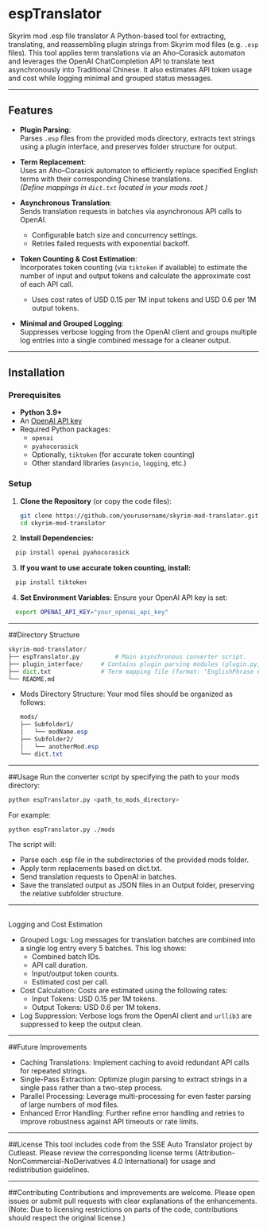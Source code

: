# espTranslator
Skyrim mod .esp file translator
A Python-based tool for extracting, translating, and reassembling plugin strings from Skyrim mod files (e.g. `.esp` files). This tool applies term translations via an Aho–Corasick automaton and leverages the OpenAI ChatCompletion API to translate text asynchronously into Traditional Chinese. It also estimates API token usage and cost while logging minimal and grouped status messages.

---

## Features

- **Plugin Parsing**:  
  Parses `.esp` files from the provided mods directory, extracts text strings using a plugin interface, and preserves folder structure for output.

- **Term Replacement**:  
  Uses an Aho–Corasick automaton to efficiently replace specified English terms with their corresponding Chinese translations.  
  *(Define mappings in `dict.txt` located in your mods root.)*

- **Asynchronous Translation**:  
  Sends translation requests in batches via asynchronous API calls to OpenAI.  
  - Configurable batch size and concurrency settings.
  - Retries failed requests with exponential backoff.

- **Token Counting & Cost Estimation**:  
  Incorporates token counting (via `tiktoken` if available) to estimate the number of input and output tokens and calculate the approximate cost of each API call.
  - Uses cost rates of USD 0.15 per 1M input tokens and USD 0.6 per 1M output tokens.

- **Minimal and Grouped Logging**:  
  Suppresses verbose logging from the OpenAI client and groups multiple log entries into a single combined message for a cleaner output.

---

## Installation

### Prerequisites

- **Python 3.9+**  
- An [OpenAI API key](https://platform.openai.com/account/api-keys)  
- Required Python packages:
  - `openai`
  - `pyahocorasick`
  - Optionally, `tiktoken` (for accurate token counting)
  - Other standard libraries (`asyncio`, `logging`, etc.)

### Setup

1. **Clone the Repository** (or copy the code files):

   ```bash
   git clone https://github.com/yourusername/skyrim-mod-translator.git
   cd skyrim-mod-translator
   ```
2. **Install Dependencies:**

  ```bash
    pip install openai pyahocorasick
  ```
3. **If you want to use accurate token counting, install:**

  ```bash
    pip install tiktoken
  ```
4. **Set Environment Variables:**
    Ensure your OpenAI API key is set:

  ```bash
    export OPENAI_API_KEY="your_openai_api_key"
  ```
---

##Directory Structure
```python
skyrim-mod-translator/
├── espTranslator.py          # Main asynchronous converter script.
├── plugin_interface/     # Contains plugin parsing modules (plugin.py, plugin_string.py, etc.)
├── dict.txt              # Term mapping file (format: "EnglishPhrase ChineseTranslation").
└── README.md
```
- Mods Directory Structure:
  Your mod files should be organized as follows:
  ```css
  mods/
  ├── Subfolder1/
  │   └── modName.esp
  ├── Subfolder2/
  │   └── anotherMod.esp
  └── dict.txt
  ```

---
##Usage
Run the converter script by specifying the path to your mods directory:
```bash
python espTranslator.py <path_to_mods_directory>
```
For example:
```bash
python espTranslator.py ./mods
```
The script will:
- Parse each .esp file in the subdirectories of the provided mods folder.
- Apply term replacements based on dict.txt.
- Send translation requests to OpenAI in batches.
- Save the translated output as JSON files in an Output folder, preserving the relative subfolder structure.

---

##
Logging and Cost Estimation
- Grouped Logs:
  Log messages for translation batches are combined into a single log entry every 5 batches. This log shows:
  - Combined batch IDs.
  - API call duration.
  - Input/output token counts.
  - Estimated cost per call.
- Cost Calculation:
  Costs are estimated using the following rates:
  - Input Tokens: USD 0.15 per 1M tokens.
  - Output Tokens: USD 0.6 per 1M tokens.
- Log Suppression:
  Verbose logs from the OpenAI client and `urllib3` are suppressed to keep the output clean.

---

##Future Improvements
- Caching Translations:
  Implement caching to avoid redundant API calls for repeated strings.
- Single-Pass Extraction:
  Optimize plugin parsing to extract strings in a single pass rather than a two-step process.
- Parallel Processing:
  Leverage multi-processing for even faster parsing of large numbers of mod files.
- Enhanced Error Handling:
  Further refine error handling and retries to improve robustness against API timeouts or rate limits.

---

##License
This tool includes code from the SSE Auto Translator project by Cutleast. Please review the corresponding license terms (Attribution-NonCommercial-NoDerivatives 4.0 International) for usage and redistribution guidelines.

---

##Contributing
Contributions and improvements are welcome. Please open issues or submit pull requests with clear explanations of the enhancements.
(Note: Due to licensing restrictions on parts of the code, contributions should respect the original license.)





















